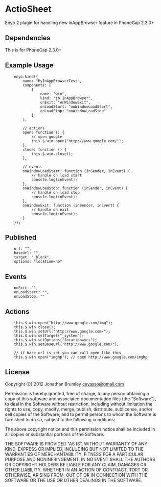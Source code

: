 ActioSheet
==========

Enyo 2 plugin for handling new InAppBrowser feature in PhoneGap 2.3.0+

Dependencies
------------

This is for PhoneGap 2.3.0+

Example Usage
-------------

		enyo.kind({
		    name: "MyInAppBrowserTest",
		    components: [
		        {
		            name: "win",
		            kind: "jb.InAppBrowser",
		            onExit: "onWindowExit",
		            onLoadStart: "onWindowLoadStart",
		            onLoadStop: "onWindowLoadStop"
		        }
		    ],

		    // actions
		    open: function () {
		        // open google
		        this.$.win.open("http://www.google.com/");
		    },
		    close: function () {
		        this.$.win.close();
		    },

		    // events
		    onWindowLoadStart: function (inSender, inEvent) {
		        // handle on load start
		        console.log(inEvent);
		    },
		    onWindowLoadStop: function (inSender, inEvent) {
		        // handle on load stop
		        console.log(inEvent);
		    },
		    onWindowExit: function (inSender, inEvent) {
		        // handle on exit
		        console.log(inEvent);
		    }
		});

Published
---------

		url: "",
        baseUrl: "",
        target: "_blank",
        options: "location=no"

Events
------

		onExit: "",
        onLoadStart: "",
        onLoadStop: ""

Actions
-------

		this.$.win.open("http://www.google.com/img");
		this.$.win.close();
		this.$.win.setUrl("http://www.google.com/");
		this.$.win.setTarget("_system");
		this.$.win.setOptions("location=yes");
		this.$.win.setBaseUrl("http://www.google.com/");

		// if base url is set you can call open like this
		this.$.win.open("imghp"); // open http://www.google.com/imghp
		
License
-------

Copyright (C) 2012 Jonathan Brumley <cayasso@gmail.com>

Permission is hereby granted, free of charge, to any person obtaining a copy of this software and associated documentation files (the "Software"), to deal in the Software without restriction, including without limitation the rights to use, copy, modify, merge, publish, distribute, sublicense, and/or sell copies of the Software, and to permit persons to whom the Software is furnished to do so, subject to the following conditions:

The above copyright notice and this permission notice shall be included in all copies or substantial portions of the Software.

THE SOFTWARE IS PROVIDED "AS IS", WITHOUT WARRANTY OF ANY KIND, EXPRESS OR IMPLIED, INCLUDING BUT NOT LIMITED TO THE WARRANTIES OF MERCHANTABILITY, FITNESS FOR A PARTICULAR PURPOSE AND NONINFRINGEMENT. IN NO EVENT SHALL THE AUTHORS OR COPYRIGHT HOLDERS BE LIABLE FOR ANY CLAIM, DAMAGES OR OTHER LIABILITY, WHETHER IN AN ACTION OF CONTRACT, TORT OR OTHERWISE, ARISING FROM, OUT OF OR IN CONNECTION WITH THE SOFTWARE OR THE USE OR OTHER DEALINGS IN THE SOFTWARE.